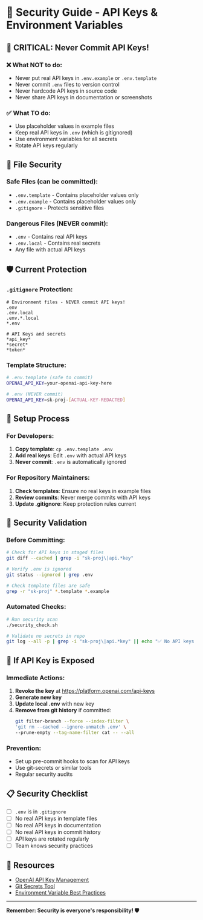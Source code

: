 # 🔐 Security Guide - API Keys & Environment Variables

## 🚨 CRITICAL: Never Commit API Keys!

### ❌ **What NOT to do:**
- Never put real API keys in `.env.example` or `.env.template`
- Never commit `.env` files to version control
- Never hardcode API keys in source code
- Never share API keys in documentation or screenshots

### ✅ **What TO do:**
- Use placeholder values in example files
- Keep real API keys in `.env` (which is gitignored)
- Use environment variables for all secrets
- Rotate API keys regularly

## 📁 File Security

### **Safe Files (can be committed):**
- `.env.template` - Contains placeholder values only
- `.env.example` - Contains placeholder values only
- `.gitignore` - Protects sensitive files

### **Dangerous Files (NEVER commit):**
- `.env` - Contains real API keys
- `.env.local` - Contains real secrets
- Any file with actual API keys

## 🛡️ Current Protection

### **`.gitignore` Protection:**
```gitignore
# Environment files - NEVER commit API keys!
.env
.env.local
.env.*.local
*.env

# API Keys and secrets
*api_key*
*secret*
*token*
```

### **Template Structure:**
```bash
# .env.template (safe to commit)
OPENAI_API_KEY=your-openai-api-key-here

# .env (NEVER commit)
OPENAI_API_KEY=sk-proj-[ACTUAL-KEY-REDACTED]
```

## 🔧 Setup Process

### **For Developers:**
1. **Copy template**: `cp .env.template .env`
2. **Add real keys**: Edit `.env` with actual API keys
3. **Never commit**: `.env` is automatically ignored

### **For Repository Maintainers:**
1. **Check templates**: Ensure no real keys in example files
2. **Review commits**: Never merge commits with API keys
3. **Update .gitignore**: Keep protection rules current

## 🧪 Security Validation

### **Before Committing:**
```bash
# Check for API keys in staged files
git diff --cached | grep -i "sk-proj\|api.*key"

# Verify .env is ignored
git status --ignored | grep .env

# Check template files are safe
grep -r "sk-proj" *.template *.example
```

### **Automated Checks:**
```bash
# Run security scan
./security_check.sh

# Validate no secrets in repo
git log --all -p | grep -i "sk-proj\|api.*key" || echo "✅ No API keys found"
```

## 🚨 If API Key is Exposed

### **Immediate Actions:**
1. **Revoke the key** at https://platform.openai.com/api-keys
2. **Generate new key** 
3. **Update local .env** with new key
4. **Remove from git history** if committed:
   ```bash
   git filter-branch --force --index-filter \
   'git rm --cached --ignore-unmatch .env' \
   --prune-empty --tag-name-filter cat -- --all
   ```

### **Prevention:**
- Set up pre-commit hooks to scan for API keys
- Use git-secrets or similar tools
- Regular security audits

## 📋 Security Checklist

- [ ] `.env` is in `.gitignore`
- [ ] No real API keys in template files
- [ ] No real API keys in documentation
- [ ] No real API keys in commit history
- [ ] API keys are rotated regularly
- [ ] Team knows security practices

## 🔗 Resources

- [OpenAI API Key Management](https://platform.openai.com/api-keys)
- [Git Secrets Tool](https://github.com/awslabs/git-secrets)
- [Environment Variable Best Practices](https://12factor.net/config)

---

**Remember: Security is everyone's responsibility! 🛡️**
